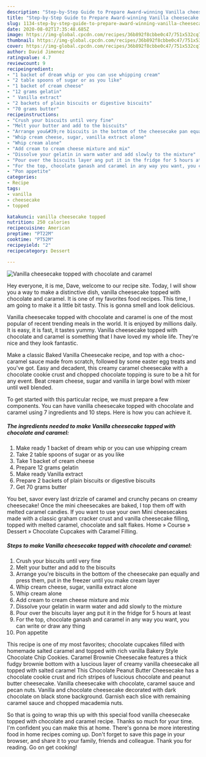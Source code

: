 ```yaml
---
description: "Step-by-Step Guide to Prepare Award-winning Vanilla cheesecake topped with chocolate and caramel"
title: "Step-by-Step Guide to Prepare Award-winning Vanilla cheesecake topped with chocolate and caramel"
slug: 1134-step-by-step-guide-to-prepare-award-winning-vanilla-cheesecake-topped-with-chocolate-and-caramel
date: 2020-08-02T17:35:48.685Z
image: https://img-global.cpcdn.com/recipes/36b892f8cbbe0c47/751x532cq70/vanilla-cheesecake-topped-with-chocolate-and-caramel-recipe-main-photo.jpg
thumbnail: https://img-global.cpcdn.com/recipes/36b892f8cbbe0c47/751x532cq70/vanilla-cheesecake-topped-with-chocolate-and-caramel-recipe-main-photo.jpg
cover: https://img-global.cpcdn.com/recipes/36b892f8cbbe0c47/751x532cq70/vanilla-cheesecake-topped-with-chocolate-and-caramel-recipe-main-photo.jpg
author: David Jimenez
ratingvalue: 4.7
reviewcount: 9
recipeingredient:
- "1 backet of dream whip or you can use whipping cream"
- "2 table spoons of sugar or as you like"
- "1 backet of cream cheese"
- "12 grams gelatin"
- " Vanilla extract"
- "2 backets of plain biscuits or digestive biscuits"
- "70 grams butter"
recipeinstructions:
- "Crush your biscuits until very fine"
- "Melt your butter and add to the biscuits"
- "Arrange you&#39;re biscuits in the bottom of the cheesecake pan equally and press them, put in the freezer until you make cream layer"
- "Whip cream cheese, sugar, vanilla extract alone"
- "Whip cream alone"
- "Add cream to cream cheese mixture and mix"
- "Dissolve your gelatin in warm water and add slowly to the mixture"
- "Pour over the biscuits layer ang put it in the fridge for 5 hours at least"
- "For the top, chocolate ganash and caramel in any way you want, you can write or draw any thing"
- "Pon appetite"
categories:
- Recipe
tags:
- vanilla
- cheesecake
- topped

katakunci: vanilla cheesecake topped 
nutrition: 250 calories
recipecuisine: American
preptime: "PT22M"
cooktime: "PT52M"
recipeyield: "2"
recipecategory: Dessert

---
```



![Vanilla cheesecake topped with chocolate and caramel](https://img-global.cpcdn.com/recipes/36b892f8cbbe0c47/751x532cq70/vanilla-cheesecake-topped-with-chocolate-and-caramel-recipe-main-photo.jpg)

Hey everyone, it is me, Dave, welcome to our recipe site. Today, I will show you a way to make a distinctive dish, vanilla cheesecake topped with chocolate and caramel. It is one of my favorites food recipes. This time, I am going to make it a little bit tasty. This is gonna smell and look delicious.

Vanilla cheesecake topped with chocolate and caramel is one of the most popular of recent trending meals in the world. It is enjoyed by millions daily. It is easy, it is fast, it tastes yummy. Vanilla cheesecake topped with chocolate and caramel is something that I have loved my whole life. They're nice and they look fantastic.

Make a classic Baked Vanilla Cheesecake recipe, and top with a choc-caramel sauce made from scratch, followed by some easter egg treats and you&#39;ve got. Easy and decadent, this creamy caramel cheesecake with a chocolate cookie crust and chopped chocolate topping is sure to be a hit for any event. Beat cream cheese, sugar and vanilla in large bowl with mixer until well blended.


To get started with this particular recipe, we must prepare a few components. You can have vanilla cheesecake topped with chocolate and caramel using 7 ingredients and 10 steps. Here is how you can achieve it.

<!--inarticleads1-->

##### The ingredients needed to make Vanilla cheesecake topped with chocolate and caramel:

1. Make ready 1 backet of dream whip or you can use whipping cream
1. Take 2 table spoons of sugar or as you like
1. Take 1 backet of cream cheese
1. Prepare 12 grams gelatin
1. Make ready  Vanilla extract
1. Prepare 2 backets of plain biscuits or digestive biscuits
1. Get 70 grams butter


You bet, savor every last drizzle of caramel and crunchy pecans on creamy cheesecake! Once the mini cheesecakes are baked, I top them off with melted caramel candies. If you want to use your own Mini cheesecakes made with a classic graham cracker crust and vanilla cheesecake filling, topped with melted caramel, chocolate and salt flakes. Home » Course » Dessert » Chocolate Cupcakes with Caramel Filling. 

<!--inarticleads2-->

##### Steps to make Vanilla cheesecake topped with chocolate and caramel:

1. Crush your biscuits until very fine
1. Melt your butter and add to the biscuits
1. Arrange you&#39;re biscuits in the bottom of the cheesecake pan equally and press them, put in the freezer until you make cream layer
1. Whip cream cheese, sugar, vanilla extract alone
1. Whip cream alone
1. Add cream to cream cheese mixture and mix
1. Dissolve your gelatin in warm water and add slowly to the mixture
1. Pour over the biscuits layer ang put it in the fridge for 5 hours at least
1. For the top, chocolate ganash and caramel in any way you want, you can write or draw any thing
1. Pon appetite


This recipe is one of my most favorites; chocolate cupcakes filled with homemade salted caramel and topped with rich vanilla Bakery Style Chocolate Chip Cookies. Caramel Brownie Cheesecake features a thick fudgy brownie bottom with a luscious layer of creamy vanilla cheesecake all topped with salted caramel This Chocolate Peanut Butter Cheesecake has a chocolate cookie crust and rich stripes of luscious chocolate and peanut butter cheesecake. Vanilla cheesecake with chocolate, caramel sauce and pecan nuts. Vanilla and chocolate cheesecake decorated with dark chocolate on black stone background. Garnish each slice with remaining caramel sauce and chopped macademia nuts. 

So that is going to wrap this up with this special food vanilla cheesecake topped with chocolate and caramel recipe. Thanks so much for your time. I'm confident you can make this at home. There's gonna be more interesting food in home recipes coming up. Don't forget to save this page in your browser, and share it to your family, friends and colleague. Thank you for reading. Go on get cooking!
